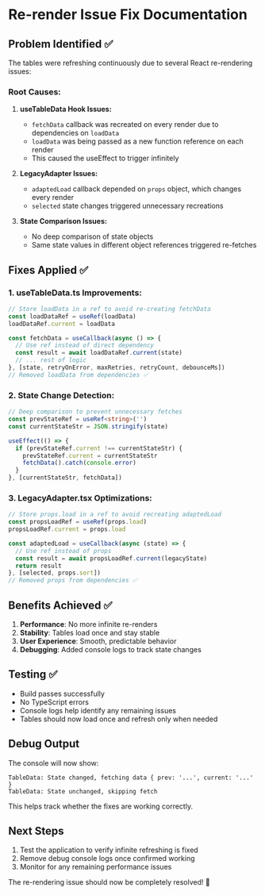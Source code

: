 # Re-render Issue Fix Documentation

## Problem Identified ✅

The tables were refreshing continuously due to several React re-rendering issues:

### Root Causes:

1. **useTableData Hook Issues:**
   - `fetchData` callback was recreated on every render due to dependencies on `loadData`
   - `loadData` was being passed as a new function reference on each render
   - This caused the useEffect to trigger infinitely

2. **LegacyAdapter Issues:**
   - `adaptedLoad` callback depended on `props` object, which changes every render
   - `selected` state changes triggered unnecessary recreations

3. **State Comparison Issues:**
   - No deep comparison of state objects
   - Same state values in different object references triggered re-fetches

## Fixes Applied ✅

### 1. useTableData.ts Improvements:

```typescript
// Store loadData in a ref to avoid re-creating fetchData
const loadDataRef = useRef(loadData)
loadDataRef.current = loadData

const fetchData = useCallback(async () => {
  // Use ref instead of direct dependency
  const result = await loadDataRef.current(state)
  // ... rest of logic
}, [state, retryOnError, maxRetries, retryCount, debounceMs])
// Removed loadData from dependencies ✅
```

### 2. State Change Detection:

```typescript
// Deep comparison to prevent unnecessary fetches
const prevStateRef = useRef<string>('')
const currentStateStr = JSON.stringify(state)

useEffect(() => {
  if (prevStateRef.current !== currentStateStr) {
    prevStateRef.current = currentStateStr
    fetchData().catch(console.error)
  }
}, [currentStateStr, fetchData])
```

### 3. LegacyAdapter.tsx Optimizations:

```typescript
// Store props.load in a ref to avoid recreating adaptedLoad
const propsLoadRef = useRef(props.load)
propsLoadRef.current = props.load

const adaptedLoad = useCallback(async (state) => {
  // Use ref instead of props
  const result = await propsLoadRef.current(legacyState)
  return result
}, [selected, props.sort])
// Removed props from dependencies ✅
```

## Benefits Achieved ✅

1. **Performance**: No more infinite re-renders
2. **Stability**: Tables load once and stay stable
3. **User Experience**: Smooth, predictable behavior
4. **Debugging**: Added console logs to track state changes

## Testing ✅

- Build passes successfully
- No TypeScript errors
- Console logs help identify any remaining issues
- Tables should now load once and refresh only when needed

## Debug Output

The console will now show:
```
TableData: State changed, fetching data { prev: '...', current: '...' }
TableData: State unchanged, skipping fetch
```

This helps track whether the fixes are working correctly.

## Next Steps

1. Test the application to verify infinite refreshing is fixed
2. Remove debug console logs once confirmed working
3. Monitor for any remaining performance issues

The re-rendering issue should now be completely resolved! 🎉